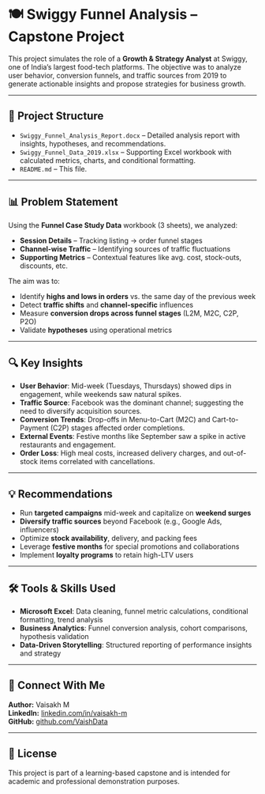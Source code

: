 # 🍽️ Swiggy Funnel Analysis – Capstone Project

This project simulates the role of a **Growth & Strategy Analyst** at Swiggy, one of India’s largest food-tech platforms. The objective was to analyze user behavior, conversion funnels, and traffic sources from 2019 to generate actionable insights and propose strategies for business growth.

---

## 📁 Project Structure

- `Swiggy_Funnel_Analysis_Report.docx` – Detailed analysis report with insights, hypotheses, and recommendations.
- `Swiggy_Funnel_Data_2019.xlsx` – Supporting Excel workbook with calculated metrics, charts, and conditional formatting.
- `README.md` – This file.

---

## 📊 Problem Statement

Using the **Funnel Case Study Data** workbook (3 sheets), we analyzed:

- **Session Details** – Tracking listing → order funnel stages
- **Channel-wise Traffic** – Identifying sources of traffic fluctuations
- **Supporting Metrics** – Contextual features like avg. cost, stock-outs, discounts, etc.

The aim was to:

- Identify **highs and lows in orders** vs. the same day of the previous week
- Detect **traffic shifts** and **channel-specific** influences
- Measure **conversion drops across funnel stages** (L2M, M2C, C2P, P2O)
- Validate **hypotheses** using operational metrics

---

## 🔍 Key Insights

- **User Behavior**: Mid-week (Tuesdays, Thursdays) showed dips in engagement, while weekends saw natural spikes.
- **Traffic Source**: Facebook was the dominant channel; suggesting the need to diversify acquisition sources.
- **Conversion Trends**: Drop-offs in Menu-to-Cart (M2C) and Cart-to-Payment (C2P) stages affected order completions.
- **External Events**: Festive months like September saw a spike in active restaurants and engagement.
- **Order Loss**: High meal costs, increased delivery charges, and out-of-stock items correlated with cancellations.

---

## 💡 Recommendations

- Run **targeted campaigns** mid-week and capitalize on **weekend surges**
- **Diversify traffic sources** beyond Facebook (e.g., Google Ads, influencers)
- Optimize **stock availability**, delivery, and packing fees
- Leverage **festive months** for special promotions and collaborations
- Implement **loyalty programs** to retain high-LTV users

---

## 🛠️ Tools & Skills Used

- **Microsoft Excel**: Data cleaning, funnel metric calculations, conditional formatting, trend analysis
- **Business Analytics**: Funnel conversion analysis, cohort comparisons, hypothesis validation
- **Data-Driven Storytelling**: Structured reporting of performance insights and strategy

---

## 🔗 Connect With Me

**Author:** Vaisakh M  
**LinkedIn:** [linkedin.com/in/vaisakh-m](https://linkedin.com/in/vaisakh-m)  
**GitHub:** [github.com/VaishData](https://github.com/VaishData)

---

## 📌 License

This project is part of a learning-based capstone and is intended for academic and professional demonstration purposes.
